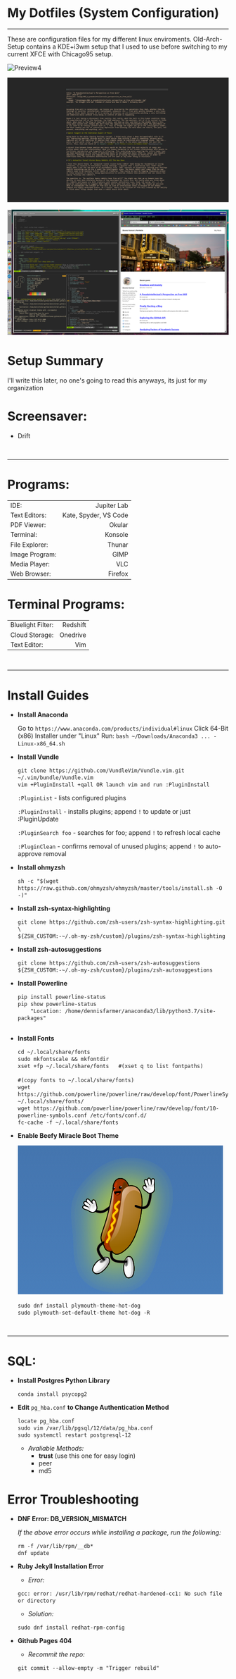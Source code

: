 # My Dotfiles (System Configuration)
<hr>
These are configuration files for my different linux enviroments. Old-Arch-Setup contains a KDE+i3wm setup that I used to use before switching to my current XFCE with Chicago95 setup.


![Preview4](images/Preview4.png)

![Preview5](images/Preview5.png)

![Preview6](images/Preview6.png)


# Setup Summary
I'll write this later, no one's going to read this anyways, its just for my organization

# Screensaver:

- Drift


<br>
<hr>

# Programs:
|                 |                      |
|:----------------|---------------------:|
|IDE:             | Jupiter Lab          |
|Text Editors:    | Kate, Spyder, VS Code|
|PDF Viewer:      | Okular               |
|Terminal:        | Konsole              |
|File Explorer:   | Thunar               |
|Image Program:   | GIMP                 |
|Media Player:    | VLC                  |
|Web Browser:     | Firefox              |


# Terminal Programs:

|                 |         |
|:----------------|--------:|
|Bluelight Filter:| Redshift|
|Cloud Storage:   | Onedrive|
|Text Editor:     | Vim     |






<br>
<hr>

# Install Guides

- **Install Anaconda**
 
  Go to `https://www.anaconda.com/products/individual#linux`
  Click 64-Bit (x86) Installer under "Linux"
  Run: `bash ~/Downloads/Anaconda3 ... -Linux-x86_64.sh`

- **Install Vundle**

    ```
    git clone https://github.com/VundleVim/Vundle.vim.git ~/.vim/bundle/Vundle.vim
    vim +PluginInstall +qall OR launch vim and run :PluginInstall
    ```
    `:PluginList`       - lists configured plugins

    `:PluginInstall`    - installs plugins; append `!` to update or just :PluginUpdate

    `:PluginSearch foo` - searches for foo; append `!` to refresh local cache

    `:PluginClean`      - confirms removal of unused plugins; append `!` to auto-approve removal

- **Install ohmyzsh**

    ```
    sh -c "$(wget https://raw.github.com/ohmyzsh/ohmyzsh/master/tools/install.sh -O -)"
    ```
- **Install zsh-syntax-highlighting**

    ```
    git clone https://github.com/zsh-users/zsh-syntax-highlighting.git \ 
    ${ZSH_CUSTOM:-~/.oh-my-zsh/custom}/plugins/zsh-syntax-highlighting
    ```

- **Install zsh-autosuggestions**
    ```
    git clone https://github.com/zsh-users/zsh-autosuggestions ${ZSH_CUSTOM:-~/.oh-my-zsh/custom}/plugins/zsh-autosuggestions
    ```

- **Install Powerline**

    ```
    pip install powerline-status
    pip show powerline-status
        "Location: /home/dennisfarmer/anaconda3/lib/python3.7/site-packages"
    

    ```

- **Install Fonts**

    ```
    cd ~/.local/share/fonts
    sudo mkfontscale && mkfontdir
    xset +fp ~/.local/share/fonts   #(xset q to list fontpaths)
    
    #(copy fonts to ~/.local/share/fonts)
    wget https://github.com/powerline/powerline/raw/develop/font/PowerlineSymbols.otf ~/.local/share/fonts/
    wget https://github.com/powerline/powerline/raw/develop/font/10-powerline-symbols.conf /etc/fonts/conf.d/
    fc-cache -f ~/.local/share/fonts

    ```

- **Enable Beefy Miracle Boot Theme**
    
    ![ ](images/plymouth-hotdog.png)


    ```
    sudo dnf install plymouth-theme-hot-dog
    sudo plymouth-set-default-theme hot-dog -R
    ```
    


<br>
<hr>
    
    
    
# SQL:

- **Install Postgres Python Library**

    ```
    conda install psycopg2
    ```
    
- **Edit** `pg_hba.conf` **to Change Authentication Method**

    ```
    locate pg_hba.conf
    sudo vim /var/lib/pgsql/12/data/pg_hba.conf
    sudo systemctl restart postgresql-12
    ```
    
    - _Avaliable Methods:_
        - **trust** (use this one for easy login)
        - peer
        - md5
    
    
    
# Error Troubleshooting

- **DNF Error: DB_VERSION_MISMATCH**

    _If the above error occurs while installing a package, run the following:_

    ```
    rm -f /var/lib/rpm/__db*
    dnf update
    ```

- **Ruby Jekyll Installation Error**

    - _Error:_

    ```
    gcc: error: /usr/lib/rpm/redhat/redhat-hardened-cc1: No such file or directory
    ```
    - _Solution:_

    ```
    sudo dnf install redhat-rpm-config
    ```

- **Github Pages 404**

    - _Recommit the repo:_

    ```
    git commit --allow-empty -m "Trigger rebuild"
    ```
